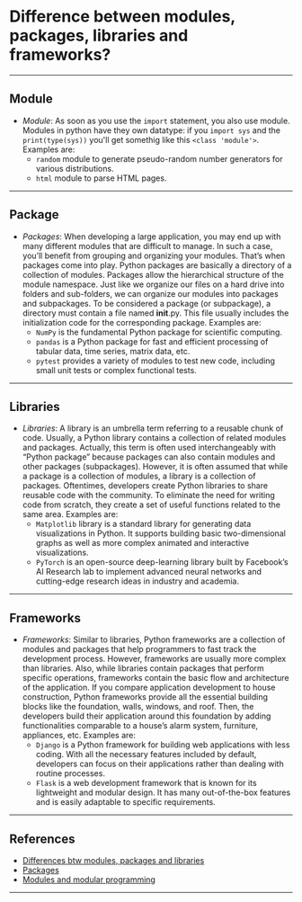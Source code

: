 # Difference between modules, packages, libraries and frameworks?
***

## Module
- *Module*: As soon as you use the `import` statement, you also use module. Modules in python have they own datatype: if you `import sys` and the `print(type(sys))` you'll get somethig like this `<class 'module'>`. Examples are:
  - `random` module to generate pseudo-random number generators for various distributions.
  - `html` module to parse HTML pages.
***

## Package
- *Packages*: When developing a large application, you may end up with many different modules that are difficult to manage. In such a case, you’ll benefit from grouping and organizing your modules. That’s when packages come into play.
Python packages are basically a directory of a collection of modules. Packages allow the hierarchical structure of the module namespace. Just like we organize our files on a hard drive into folders and sub-folders, we can organize our modules into packages and subpackages.
To be considered a package (or subpackage), a directory must contain a file named __init__.py. This file usually includes the initialization code for the corresponding package. Examples are:
  - `NumPy` is the fundamental Python package for scientific computing.
  - `pandas` is a Python package for fast and efficient processing of tabular data, time series, matrix data, etc.
  - `pytest` provides a variety of modules to test new code, including small unit tests or complex functional tests.
***

## Libraries
- *Libraries*: A library is an umbrella term referring to a reusable chunk of code. Usually, a Python library contains a collection of related modules and packages. Actually, this term is often used interchangeably with “Python package” because packages can also contain modules and other packages (subpackages). However, it is often assumed that while a package is a collection of modules, a library is a collection of packages.
Oftentimes, developers create Python libraries to share reusable code with the community. To eliminate the need for writing code from scratch, they create a set of useful functions related to the same area. Examples are:
  - `Matplotlib` library is a standard library for generating data visualizations in Python. It supports building basic two-dimensional graphs as well as more complex animated and interactive visualizations.
  - `PyTorch` is an open-source deep-learning library built by Facebook’s AI Research lab to implement advanced neural networks and cutting-edge research ideas in industry and academia.
***

## Frameworks
- *Frameworks*: Similar to libraries, Python frameworks are a collection of modules and packages that help programmers to fast track the development process. However, frameworks are usually more complex than libraries. Also, while libraries contain packages that perform specific operations, frameworks contain the basic flow and architecture of the application. If you compare application development to house construction, Python frameworks provide all the essential building blocks like the foundation, walls, windows, and roof. Then, the developers build their application around this foundation by adding functionalities comparable to a house’s alarm system, furniture, appliances, etc. Examples are:
  - `Django` is a Python framework for building web applications with less coding. With all the necessary features included by default, developers can focus on their applications rather than dealing with routine processes.
  - `Flask` is a web development framework that is known for its lightweight and modular design. It has many out-of-the-box features and is easily adaptable to specific requirements.
***

## References
- [Differences btw modules, packages and libraries](https://learnpython.com/blog/python-modules-packages-libraries-frameworks/)
- [Packages](https://python-course.eu/python-tutorial/packages.php)
- [Modules and modular programming](https://python-course.eu/python-tutorial/modules-and-modular-programming.php)
***